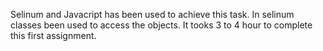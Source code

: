 Selinum and Javacript has been used to achieve this task. In selinum classes been used to access the objects. 
It tooks 3 to 4 hour to complete this first assignment.
